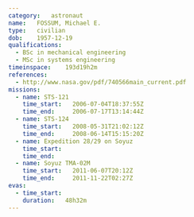 ```yaml
---
category:	astronaut
name:	FOSSUM, Michael E.
type:	civilian
dob:	1957-12-19
qualifications:
  - BSc in mechanical engineering
  - MSc in systems engineering
timeinspace:	193d19h2m
references:
  - http://www.nasa.gov/pdf/740566main_current.pdf
missions:
  - name: STS-121
    time_start:   2006-07-04T18:37:55Z
    time_end:     2006-07-17T13:14:44Z
  - name: STS-124
    time_start:   2008-05-31T21:02:12Z
    time_end:     2008-06-14T15:15:20Z
  - name: Expedition 28/29 on Soyuz
    time_start:   
    time_end:     
  - name: Soyuz TMA-02M
    time_start:   2011-06-07T20:12Z
    time_end:     2011-11-22T02:27Z
evas:
  - time_start: 
    duration:   48h32m
---
```

